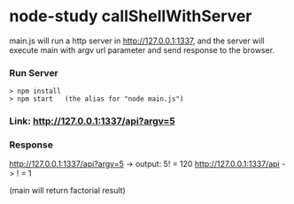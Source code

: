 # node-study callShellWithServer

main.js will run a http server in http://127.0.0.1:1337,
and the server will execute main with argv url parameter and send response to the browser.

### Run Server
```
> npm install
> npm start   (the alias for "node main.js")
```

### Link: http://127.0.0.1:1337/api?argv=5

### Response

http://127.0.0.1:1337/api?argv=5 -> output: 5! = 120
http://127.0.0.1:1337/api -> ! = 1

(main will return factorial result)
